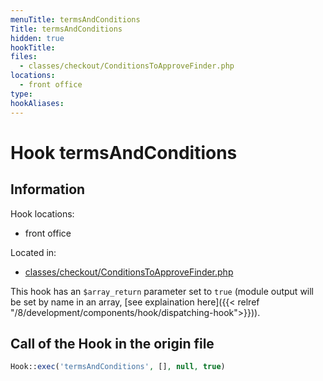 ```yaml
---
menuTitle: termsAndConditions
Title: termsAndConditions
hidden: true
hookTitle: 
files:
  - classes/checkout/ConditionsToApproveFinder.php
locations:
  - front office
type: 
hookAliases:
---
```


# Hook termsAndConditions

## Information

Hook locations: 
  - front office

Located in: 
  - [classes/checkout/ConditionsToApproveFinder.php](https://github.com/PrestaShop/PrestaShop/blob/8.0.x/classes/checkout/ConditionsToApproveFinder.php)

This hook has an `$array_return` parameter set to `true` (module output will be set by name in an array, [see explaination here]({{< relref "/8/development/components/hook/dispatching-hook">}})).

## Call of the Hook in the origin file

```php
Hook::exec('termsAndConditions', [], null, true)
```